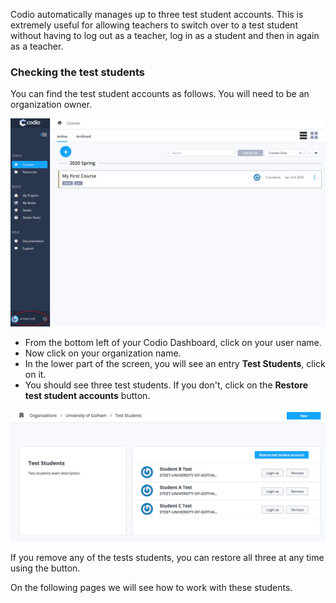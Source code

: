 Codio automatically manages up to three test student accounts. This is extremely useful for allowing teachers to switch over to a test student without having to log out as a teacher, log in as a student and then in again as a teacher.

### Checking the test students
You can find the test student accounts as follows. You will need to be an organization owner.

![](.guides/img/dashboard-pre-test-students.png)

- From the bottom left of your Codio Dashboard, click on your user name.
- Now click on your organization name. 
- In the lower part of the screen, you will see an entry **Test Students**, click on it.
- You should see three test students. If you don't, click on the **Restore test student accounts** button.

![](.guides/img/test-students-list.png)


If you remove any of the tests students, you can restore all three at any time using the button. 

On the following pages we will see how to work with these students.
